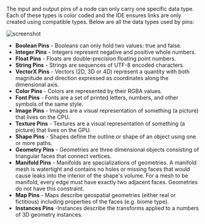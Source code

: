 The input and output pins of a node can only carry one specific
data type. Each of these types is color coded and the IDE ensures
links are only created using compatible types. Below are all the
data types used by pins:

![screenshot](img/pin-types.png#right)

- **Boolean Pins** - Booleans can only hold two values: true and false.
- **Integer Pins** - Integers represent negative and positive whole numbers.
- **Float Pins** - Floats are double-precision floating point numbers.
- **String Pins** - Strings are sequences of UTF-8 encoded characters.
- **VectorX Pins** - Vectors (2D, 3D or 4D) represent a quantity with both magnitude
and direction expressed as coordinates along the dimensional axis.
- **Color Pins** - Colors are represented by their RGBA values.
- **Font Pins** - Fonts are a set of printed letters, numbers, and other symbols
of the same style.
- **Image Pins** - Images are a visual representation of something (a picture)
that lives on the CPU.
- **Texture Pins** - Textures are a visual representation of something (a picture)
that lives on the GPU.
- **Shape Pins** - Shapes define the outline or shape of an object using one or more
paths.
- **Geometry Pins** - Geometries are three dimensional objects consisting of triangular
faces that connect vertices.
- **Manifold Pins** - Manifolds are specializations of geometries. A manifold mesh
is watertight and contains no holes or missing faces that would cause leaks into the
interior of the shape's volume. For a mesh to be manifold, every edge
must have exactly two adjacent faces. Geometries do not have this constraint.
- **Map Pins** - Maps describe geospatial geometries (either real or
fictitious) including properties of the faces (e.g. biome type).
- **Instances Pins** -Instances describe the transforms applied to a numbers
of 3D geometry instances.
